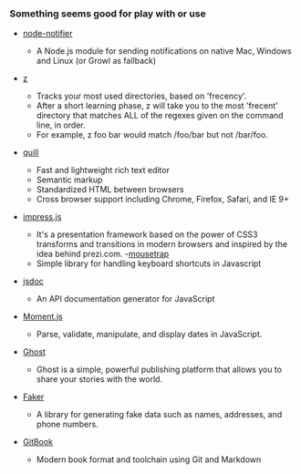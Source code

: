 ### Something seems good for play with or use

- [node-notifier](https://github.com/mikaelbr/node-notifier)
    - A Node.js module for sending notifications on native Mac, Windows and Linux (or Growl as fallback)

- [z](https://github.com/rupa/z)
    - Tracks your most used directories, based on 'frecency'.
    - After  a  short  learning  phase, z will take you to the most 'frecent' directory that matches ALL of the regexes given on the command line, in order.
    - For example, z foo bar would match /foo/bar but not /bar/foo.
- [quill](http://quilljs.com/)
    - Fast and lightweight rich text editor
    - Semantic markup
    - Standardized HTML between browsers
    - Cross browser support including Chrome, Firefox, Safari, and IE 9+
- [impress.js](https://github.com/impress/impress.js)
    - It's a presentation framework based on the power of CSS3 transforms and transitions in modern browsers and inspired by the idea behind prezi.com. 
-[mousetrap](https://github.com/ccampbell/mousetrap)
    - Simple library for handling keyboard shortcuts in Javascript
- [jsdoc](https://github.com/jsdoc3/jsdoc)
    - An API documentation generator for JavaScript
- [Moment.js](http://momentjs.com/)
    - Parse, validate, manipulate, and display dates in JavaScript.
- [Ghost](https://ghost.org/)
    - Ghost is a simple, powerful publishing platform that allows you to share your stories with the world.
- [Faker](https://github.com/stympy/faker)
    - A library for generating fake data such as names, addresses, and phone numbers.
- [GitBook](https://github.com/GitbookIO/gitbook)
    - Modern book format and toolchain using Git and Markdown